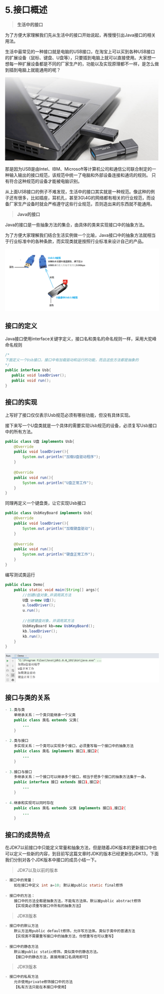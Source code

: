 # 5.接口概述

> **生活中的接口**

为了方便大家理解我们先从生活中的接口开始说起，再慢慢引出Java接口的相关用法。

生活中最常见的一种接口就是电脑的USB接口，在淘宝上可以买到各种USB接口的扩展设备（鼠标、键盘、U盘等），只要插到电脑上就可以直接使用。大家想一想每一种扩展设备都是不同的厂家生产的，功能以及实现原理都不一样，是怎么做到插到电脑上就能通用的呢？ 

![1583738473025](assets/1583738473025.png)

那是因为USB是由Intel、IBM、Microsoft等计算机公司和通信公司联合制定的一种输入输出的接口规范，该规范中统一了电脑和外部设备连接和通讯的规则。 只有符合这种规范的设备才能被电脑识别。



从上面USB接口的例子不难发现，生活中的接口其实就是一种规范。像这种的例子还有很多，比如插座，耳机孔，甚至3G\4G的网络都有相关的行业规范，而设备厂家生产设备时就会严格遵守这些行业规范，否则造出来的东西就不能通用。



> **Java的接口**

Java的接口是一些抽象方法的集合，由具体的类来实现接口中的抽象方法。

为了方便大家理解我们结合生活实例做一个比喻，Java接口中的抽象方法就相当于行业标准中的各种条款，而实现类就是按照行业标准来设计自己的产品。



![1583985517126](assets/1583985517126.png)

## 接口的定义

Java接口使用interface关键字定义，接口名和类名的命名规则一样，采用大驼峰命名规则

```java
/*
下面定义一个Usb接口，接口中有加载驱动和运行的功能，而且这些方法都是抽象的
*/
public interface Usb{
   public void loadDriver();
   public void run();
}
```

## 接口的实现

上写好了接口仅仅表示Usb规范必须有哪些功能，但没有具体实现。

接下来写一个U盘类就是一个具体的需要实现Usb规范的设备，必须复写Usb接口中的所有方法。

```java
public class U盘 implements Usb{
    @Override
    public void loadDriver(){
        System.out.println("加载U盘驱动程序");
    }
    
    @Override
    public void run(){
        System.out.println("U盘正常工作");
    }
}
```

同理再定义一个键盘类，让它实现Usb接口

```java
public class UsbKeyBoard implements Usb{
    @Override
    public void loadDriver(){
        System.out.println("加载键盘驱动");
    }
    
    @Override
    public void run(){
        System.out.println("键盘正常工作");
    }
}
```

编写测试类运行

```java
public class Demo{
    public static void main(String[] args){
        //创建U盘对象,并调用其方法
        U盘 u=new U盘();
        u.loadDriver();
        u.run();

        //创建键盘对象，并调用其方法
        UsbKeyBoard kb=new UsbKeyBoard();
        kb.loadDriver();
        kb.run();
    }
}
```

![1584071263155](assets/1584071263155.png)



## 接口与类的关系

```java
- 1.类与类
	单继承关系：一个类只能继承一个父类
	public class 类名 extends 父类{
		...
    }
    
- 2.类与接口
	多实现关系：一个类可以实现多个接口，必须重写每一个接口中的抽象方法
	public class 类名 implements 接口1,接口2{
		...
    }
    
- 3.接口与接口
	多继承关系：一个接口可以继承多个接口，相当于把多个接口的抽象方法集于一身。
	public interface 接口 extends 接口1,接口2{
		...
    }
    
- 4.继承和实现可以同时存在
	public class 类名 extends 父类 implements 接口1,接口2{
		...
    }
```



## 接口的成员特点

在JDK7以前接口中只能定义常量和抽象方法，但是随着JDK版本的更新接口中也可以定义一些新的内容，到目前写这篇文章时JDK的版本已经更新到JDK13，下面我们分别对各个JDK版本中接口的成员小结一下。

> JDK7以及以前的版本

```java
- 接口中的常量：
	如在接口中定义 int a=10; 默认被public static final修饰
	
- 接口中的方法：
	接口中的方法全都是抽象方法，不能有方法体。默认被public abstract修饰
	【实现类必须重写接口中所有的抽象方法】
```

> JDK8版本

```java
- 接口中的默认方法
	默认方法用public default修饰，允许写方法体。类似于类中的普通方法
	【实现类不需要重写接口中的抽象方法，你想重写也可以重写】
	
- 接口中的静态方法
	默认被public static修饰。类似类中的静态方法。
	【接口中的静态方法，直接用接口名调用即可】
```

> JDK9版本

```java
- 接口中的私有方法
	允许使用private修饰接口中的方法
	【私有方法只能在本接口中使用】
```











